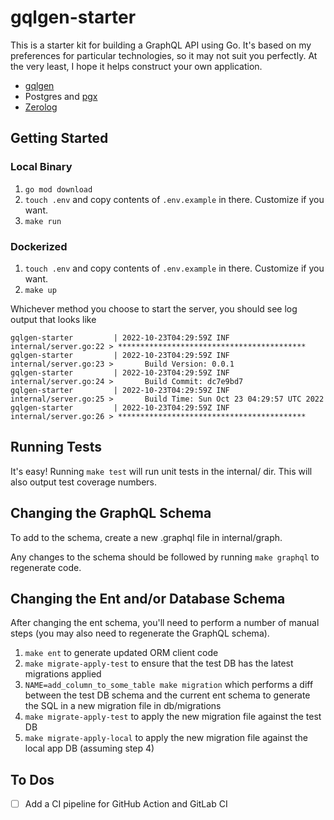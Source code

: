 # gqlgen-starter

This is a starter kit for building a GraphQL API using Go. It's based on my preferences for particular
technologies, so it may not suit you perfectly. At the very least, I hope it helps construct your own application.

* [gqlgen](https://github.com/99designs/gqlgen)
* Postgres and [pgx](https://github.com/JackC/pgx)
* [Zerolog](https://github.com/obsidiandynamics/zerolog)

## Getting Started

### Local Binary

1. `go mod download`
2. `touch .env` and copy contents of `.env.example` in there. Customize if you want.
3. `make run`

### Dockerized

1. `touch .env` and copy contents of `.env.example` in there. Customize if you want.
2. `make up`


Whichever method you choose to start the server, you should see log output that looks like

```
gqlgen-starter         | 2022-10-23T04:29:59Z INF internal/server.go:22 > ******************************************
gqlgen-starter         | 2022-10-23T04:29:59Z INF internal/server.go:23 >       Build Version: 0.0.1
gqlgen-starter         | 2022-10-23T04:29:59Z INF internal/server.go:24 >       Build Commit: dc7e9bd7
gqlgen-starter         | 2022-10-23T04:29:59Z INF internal/server.go:25 >       Build Time: Sun Oct 23 04:29:57 UTC 2022
gqlgen-starter         | 2022-10-23T04:29:59Z INF internal/server.go:26 > ******************************************
```

## Running Tests

It's easy! Running `make test` will run unit tests in the internal/ dir. This will also output test coverage numbers.

## Changing the GraphQL Schema

To add to the schema, create a new .graphql file in internal/graph.

Any changes to the schema should be followed by running `make graphql` to regenerate code.

## Changing the Ent and/or Database Schema

After changing the ent schema, you'll need to perform a number of manual steps (you may also need to regenerate the 
GraphQL schema).

1. `make ent` to generate updated ORM client code
2. `make migrate-apply-test` to ensure that the test DB has the latest migrations applied
3. `NAME=add_column_to_some_table make migration` which performs a diff between the test DB schema and the current ent schema to generate the SQL in a new migration file in db/migrations
4. `make migrate-apply-test` to apply the new migration file against the test DB
5. `make migrate-apply-local` to apply the new migration file against the local app DB (assuming step 4)


## To Dos
- [ ] Add a CI pipeline for GitHub Action and GitLab CI